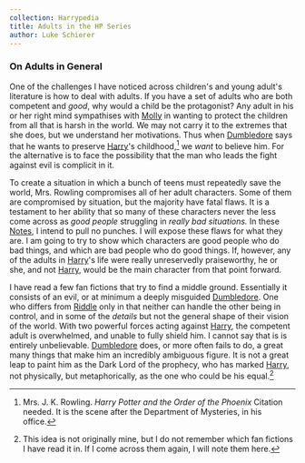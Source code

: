 ```yaml
---
collection: Harrypedia
title: Adults in the HP Series
author: Luke Schierer
---
```


### On Adults in General

One of the challenges I have noticed across children's and young adult's
literature is how to deal with adults. If you have a set of adults who are both
competent and _good_, why would a child be the protagonist? Any adult in his or
her right mind sympathises with [Molly] in wanting to protect the children from
all that is harsh in the world. We may not carry it to the extremes that she
does, but we understand her motivations. Thus when [Dumbledore] says that
he wants to preserve [Harry]'s childhood,[^210521-7] we _want_ to believe
him. For the alternative is to face the possibility that the man who leads the
fight against evil is complicit in it.

To create a situation in which a bunch of teens must repeatedly save the world,
Mrs. Rowling compromises all of her adult characters. Some of them are
compromised by situation, but the majority have fatal flaws. It is a testament
to her ability that so many of these characters never the less come across as
_good people_ struggling in _really bad situations._ In these [Notes], I
intend to pull no punches. I will expose these flaws for what they are. I am
going to try to show which characters are good people who do bad things, and
which are bad people who do good things. If, however, any of the adults in
[Harry]'s life were really unreservedly praiseworthy, he or she, and not
[Harry], would be the main character from that point forward.

I have read a few fan fictions that try to find a middle ground. Essentially it
consists of an evil, or at minimum a deeply misguided [Dumbledore]. One who
differs from [Riddle] only in that neither can handle the other being in
control, and in some of the _details_ but not the general shape of their vision
of the world. With two powerful forces acting against [Harry], the competent
adult is overwhelmed, and unable to fully shield him. I cannot say that is is
entirely unbelievable. [Dumbledore] does, or more often fails to do, a great
many things that make him an incredibly ambiguous figure. It is not a great
leap to paint him as the Dark Lord of the prophecy, who has marked [Harry],
not physically, but metaphorically, as the one who could be his equal.[^210521-8]

[Molly]: ../prewett/molly/
[Harry]: /Harrypedia/people/Potter/Harry_James/
[Dumbledore]: ../dumbledore/albus_percival_wulfric_brian/
[Riddle]: ../riddle/tom_marvolo/
[Notes]: /Harrypedia//

[^210521-8]:
    This idea is not originally mine, but I do not remember which
    fan fictions I have read it in. If I come across them again, I will note
    them here.

[^210521-7]:
    Mrs. J. K. Rowling. _Harry Potter and the Order of the Phoenix_
    Citation needed. It is the scene after the Department of Mysteries, in his
    office.
